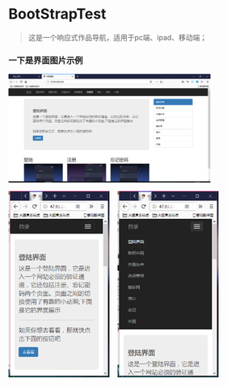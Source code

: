 # BootStrapTest

>这是一个响应式作品导航，适用于pc端、ipad、移动端；

### 一下是界面图片示例<br>

<img width="400px" src="./read/bg01.jpg"/> <br>


<img width="200px" src="./read/bg02.jpg"/>  &nbsp;&nbsp; <img width="200px" src="./read/bg03.jpg" />

